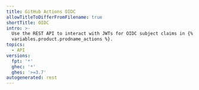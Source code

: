 ```yaml
---
title: GitHub Actions OIDC
allowTitleToDifferFromFilename: true
shortTitle: OIDC
intro: >-
  Use the REST API to interact with JWTs for OIDC subject claims in {% data
  variables.product.prodname_actions %}.
topics:
  - API
versions:
  fpt: '*'
  ghec: '*'
  ghes: '>=3.7'
autogenerated: rest
---
```




<!-- Content after this section is automatically generated -->
